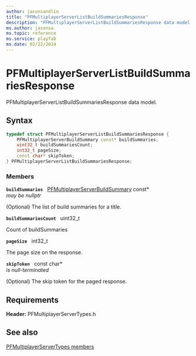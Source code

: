 ```yaml
---
author: jasonsandlin
title: "PFMultiplayerServerListBuildSummariesResponse"
description: "PFMultiplayerServerListBuildSummariesResponse data model."
ms.author: jasonsa
ms.topic: reference
ms.service: playfab
ms.date: 02/22/2024
---
```


# PFMultiplayerServerListBuildSummariesResponse  

PFMultiplayerServerListBuildSummariesResponse data model.  

## Syntax  
  
```cpp
typedef struct PFMultiplayerServerListBuildSummariesResponse {  
    PFMultiplayerServerBuildSummary const* buildSummaries;  
    uint32_t buildSummariesCount;  
    int32_t pageSize;  
    const char* skipToken;  
} PFMultiplayerServerListBuildSummariesResponse;  
```
  
### Members  
  
**`buildSummaries`** &nbsp; [PFMultiplayerServerBuildSummary](pfmultiplayerserverbuildsummary.md) const*  
*may be nullptr*  
  
(Optional) The list of build summaries for a title.
  
**`buildSummariesCount`** &nbsp; uint32_t  
  
Count of buildSummaries
  
**`pageSize`** &nbsp; int32_t  
  
The page size on the response.
  
**`skipToken`** &nbsp; const char*  
*is null-terminated*  
  
(Optional) The skip token for the paged response.
  
  
## Requirements  
  
**Header:** PFMultiplayerServerTypes.h
  
## See also  
[PFMultiplayerServerTypes members](../pfmultiplayerservertypes_members.md)  

  
  
